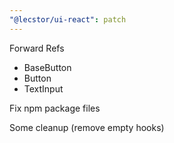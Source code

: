 ```yaml
---
"@lecstor/ui-react": patch
---
```


Forward Refs
- BaseButton
- Button
- TextInput

Fix npm package files

Some cleanup (remove empty hooks)
